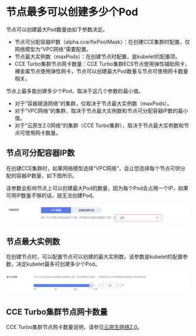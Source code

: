 # 节点最多可以创建多少个Pod<a name="cce_01_0348"></a>

节点可以创建最大Pod数量由如下参数决定。

-   节点可分配容器IP数（alpha.cce/fixPoolMask）：在创建CCE集群时配置，仅网络模型为“VPC网络“需要配置。
-   节点最大实例数（maxPods）：在创建节点时配置，是kubelet的配置项。
-   CCE Turbo集群节点网卡数量：CCE Turbo集群ECS节点使用弹性辅助网卡，裸金属节点使用弹性网卡，节点可以创建最大Pod数量与节点可使用网卡数量相关。

节点上最多能创建多少个Pod，取决于这几个参数的最小值。

-   对于“容器隧道网络“的集群，仅取决于节点最大实例数（maxPods）。
-   对于“VPC网络“的集群，取决于节点最大实例数和节点可分配容器IP数的最小值。
-   对于“云原生2.0网络“的集群（CCE Turbo集群），取决于节点最大实例数和节点可使用网卡数量。

## 节点可分配容器IP数<a name="section10770192193714"></a>

在创建CCE集群时，如果网络模型选择“VPC网络“，会让您选择每个节点可供分配的容器IP数量，如下图所示。

该参数会影响节点上可以创建最大Pod的数量，因为每个Pod会占用一个IP，如果可用IP数量不够的话，就无法创建Pod。

![](figures/zh-cn_image_0000001195057213.png)

## 节点最大实例数<a name="section16296174054019"></a>

在创建节点时，可以配置节点可以创建的最大实例数。该参数是kubelet的配置参数，决定kubelet最多可创建多少个Pod。

![](figures/zh-cn_image_0000001148989534.png)

## CCE Turbo集群节点网卡数量<a name="section491514414286"></a>

CCE Turbo集群节点网卡数量说明，请参见[云原生网络2.0](云原生网络2-0.md)。

